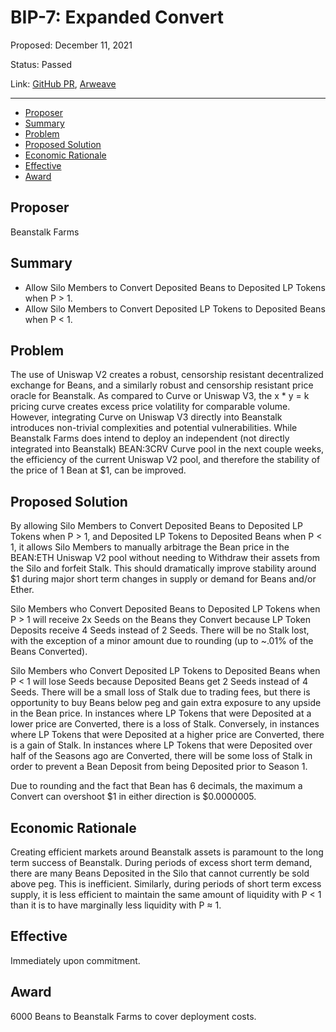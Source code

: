 # BIP-7: Expanded Convert

Proposed: December 11, 2021

Status: Passed

Link: [GitHub PR](https://github.com/BeanstalkFarms/Beanstalk/pull/19), [Arweave](https://arweave.net/ixYmHgocGz9idIlswTqvbZAjWh8OibGL--D1mgojlwg)

---

- [Proposer](#proposer)
- [Summary](#summary)
- [Problem](#problem)
- [Proposed Solution](#proposed-solution)
- [Economic Rationale](#economic-rationale)
- [Effective](#effective)
- [Award](#award)

## Proposer

Beanstalk Farms

## Summary

- Allow Silo Members to Convert Deposited Beans to Deposited LP Tokens when P > 1.
- Allow Silo Members to Convert Deposited LP Tokens to Deposited Beans when P < 1.

## Problem

The use of Uniswap V2 creates a robust, censorship resistant decentralized exchange for Beans, and a similarly robust and censorship resistant price oracle for Beanstalk. As compared to Curve or Uniswap V3, the x * y = k pricing curve creates excess price volatility for comparable volume. However, integrating Curve on Uniswap V3 directly into Beanstalk introduces non-trivial complexities and potential vulnerabilities. While Beanstalk Farms does intend to deploy an independent (not directly integrated into Beanstalk) BEAN:3CRV Curve pool in the next couple weeks, the efficiency of the current Uniswap V2 pool, and therefore the stability of the price of 1 Bean at $1, can be improved. 

## Proposed Solution

By allowing Silo Members to Convert Deposited Beans to Deposited LP Tokens when P > 1, and  Deposited LP Tokens to Deposited Beans when P < 1, it allows Silo Members to manually arbitrage the Bean price in the BEAN:ETH Uniswap V2 pool without needing to Withdraw their assets from the Silo and forfeit Stalk. This should dramatically improve stability around $1 during major short term changes in supply or demand for Beans and/or Ether.

Silo Members who Convert Deposited Beans to Deposited LP Tokens when P > 1 will receive 2x Seeds on the Beans they Convert because LP Token Deposits receive 4 Seeds instead of 2 Seeds. There will be no Stalk lost, with the exception of a minor amount due to rounding (up to ~.01% of the Beans Converted).

Silo Members who Convert Deposited LP Tokens to Deposited Beans when P < 1 will lose Seeds because Deposited Beans get 2 Seeds instead of 4 Seeds. There will be a small loss of Stalk due to trading fees, but there is opportunity to buy Beans below peg and gain extra exposure to any upside in the Bean price. In instances where LP Tokens that were Deposited at a lower price are Converted, there is a loss of Stalk. Conversely, in instances where LP Tokens that were Deposited at a higher price are Converted,  there is a gain of Stalk. In instances where LP Tokens that were Deposited over half of the Seasons ago are Converted, there will be some loss of Stalk in order to prevent a Bean Deposit from being Deposited prior to Season 1.

Due to rounding and the fact that Bean has 6 decimals, the maximum a Convert can overshoot $1 in either direction is $0.0000005.

## Economic Rationale

Creating efficient markets around Beanstalk assets is paramount to the long term success of Beanstalk. During periods of excess short term demand, there are many Beans Deposited in the Silo that cannot currently be sold above peg. This is inefficient. Similarly, during periods of short term excess supply, it is less efficient to maintain the same amount of liquidity with P < 1 than it is to have marginally less liquidity with P ≈ 1.

## Effective

Immediately upon commitment.

## Award

6000 Beans to Beanstalk Farms to cover deployment costs.